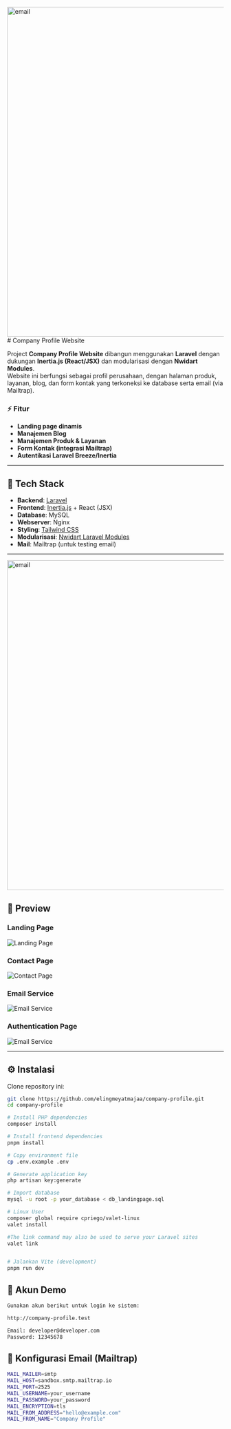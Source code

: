 <img width="1712" height="766" alt="email" src="https://github.com/user-attachments/assets/ee7eeda3-bb5a-4d47-8a1e-9bb471d67cee" /># Company Profile Website

Project **Company Profile Website** dibangun menggunakan **Laravel** dengan dukungan **Inertia.js (React/JSX)** dan modularisasi dengan **Nwidart Modules**.  
Website ini berfungsi sebagai profil perusahaan, dengan halaman produk, layanan, blog, dan form kontak yang terkoneksi ke database serta email (via Mailtrap).

### ⚡ Fitur
- **Landing page dinamis**
- **Manajemen Blog**
- **Manajemen Produk & Layanan**
- **Form Kontak (integrasi Mailtrap)**
- **Autentikasi Laravel Breeze/Inertia**


---


## 🚀 Tech Stack
- **Backend**: [Laravel](https://laravel.com/)  
- **Frontend**: [Inertia.js](https://inertiajs.com/) + React (JSX)  
- **Database**: MySQL 
- **Webserver**: Nginx
- **Styling**: [Tailwind CSS](https://tailwindcss.com/)  
- **Modularisasi**: [Nwidart Laravel Modules](https://nwidart.com/laravel-modules)  
- **Mail**: Mailtrap (untuk testing email)  


---
<img width="1712" height="766" alt="email" src="https://github.com/user-attachments/assets/f7789a4f-a30c-4931-ad1d-f502fc5b7b39" />


## 📸 Preview

### Landing Page
![Landing Page](./public/screenshots/landing_page.png)

### Contact Page
![Contact Page](<img width="1905" height="1677" alt="contact_page" src="https://github.com/user-attachments/assets/57feee7e-c398-47da-831c-b261929a5c1d" />
)

### Email Service
![Email Service](./public/screenshots/email.png)

### Authentication Page
![Email Service](./public/screenshots/list_contact.png)


---

## ⚙️ Instalasi

Clone repository ini:
```bash
git clone https://github.com/elingmeyatmajaa/company-profile.git
cd company-profile

# Install PHP dependencies
composer install

# Install frontend dependencies
pnpm install

# Copy environment file
cp .env.example .env

# Generate application key
php artisan key:generate

# Import database
mysql -u root -p your_database < db_landingpage.sql

# Linux User
composer global require cpriego/valet-linux
valet install

#The link command may also be used to serve your Laravel sites
valet link 


# Jalankan Vite (development)
pnpm run dev
```

## 🔑 Akun Demo
```bash
Gunakan akun berikut untuk login ke sistem:

http://company-profile.test

Email: developer@developer.com
Password: 12345678
```

## 📧 Konfigurasi Email (Mailtrap)
```bash
MAIL_MAILER=smtp
MAIL_HOST=sandbox.smtp.mailtrap.io
MAIL_PORT=2525
MAIL_USERNAME=your_username
MAIL_PASSWORD=your_password
MAIL_ENCRYPTION=tls
MAIL_FROM_ADDRESS="hello@example.com"
MAIL_FROM_NAME="Company Profile"
```

